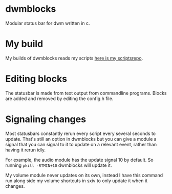 # dwmblocks

Modular status bar for dwm written in c.

# My build

My builds of dwmblocks reads my scripts [here is my scriptsrepo](https://github.com/ayylouu/scripts/).

# Editing blocks

The statusbar is made from text output from commandline programs. Blocks are added and removed by editing the config.h file.

# Signaling changes

Most statusbars constantly rerun every script every several seconds to update. That's still an option in dwmblocks but you can give a module a signal that you can signal to it to update on a relevant event, rather than having it rerun idly.

For example, the audio module has the update signal 10 by default. So running `pkill -RTMIN+10` dwmblocks will update it.

My volume module never updates on its own, instead I have this command run along side my volume shortcuts in sxiv to only update it when it changes.
